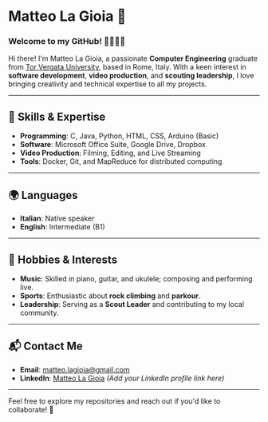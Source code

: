 # Matteo La Gioia 🌟

### Welcome to my GitHub! 👨‍💻🎸🎥

Hi there! I'm Matteo La Gioia, a passionate **Computer Engineering** graduate from [Tor Vergata University](https://web.uniroma2.it/), based in Rome, Italy. With a keen interest in **software development**, **video production**, and **scouting leadership**, I love bringing creativity and technical expertise to all my projects.

---

## 🚀 Skills & Expertise
- **Programming**: C, Java, Python, HTML, CSS, Arduino (Basic)
- **Software**: Microsoft Office Suite, Google Drive, Dropbox
- **Video Production**: Filming, Editing, and Live Streaming
- **Tools**: Docker, Git, and MapReduce for distributed computing

---

## 🌍 Languages
- **Italian**: Native speaker  
- **English**: Intermediate (B1)

---

## 🎨 Hobbies & Interests
- **Music**: Skilled in piano, guitar, and ukulele; composing and performing live.  
- **Sports**: Enthusiastic about **rock climbing** and **parkour**.  
- **Leadership**: Serving as a **Scout Leader** and contributing to my local community.  

---

## 📬 Contact Me
- **Email**: [matteo.lagioia@gmail.com](mailto:matteo.lagioia@gmail.com)  
- **LinkedIn**: [Matteo La Gioia](#) *(Add your LinkedIn profile link here)*  

---

Feel free to explore my repositories and reach out if you'd like to collaborate! 🌟
